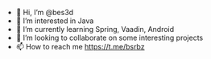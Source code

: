 - 👋 Hi, I’m @bes3d
- 👀 I’m interested in Java
- 🌱 I’m currently learning Spring, Vaadin, Android
- 💞️ I’m looking to collaborate on some interesting projects
- 📫 How to reach me https://t.me/bsrbz
